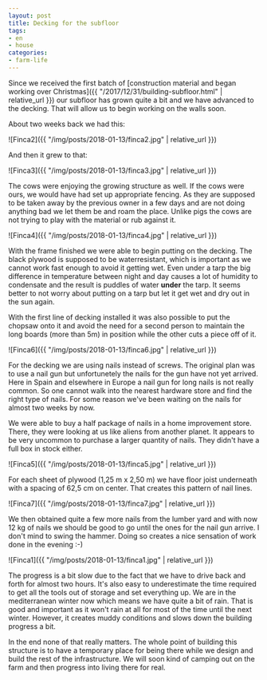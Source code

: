```yaml
---
layout: post
title: Decking for the subfloor
tags:
- en
- house
categories:
- farm-life
---
```

Since we received the first batch of [construction material and began working over Christmas]({{ "/2017/12/31/building-subfloor.html" | relative_url }}) our subfloor has grown quite a bit and we have advanced to the decking. That will allow us to begin working on the walls soon.

About two weeks back we had this:

![Finca2]({{ "/img/posts/2018-01-13/finca2.jpg" | relative_url }})

And then it grew to that:

![Finca3]({{ "/img/posts/2018-01-13/finca3.jpg" | relative_url }})

The cows were enjoying the growing structure as well. If the cows were ours, we would have had set up appropriate fencing. As they are supposed to be taken away by the previous owner in a few days and are not doing anything bad we let them be and roam the place. Unlike pigs the cows are not trying to play with the material or rub against it.

![Finca4]({{ "/img/posts/2018-01-13/finca4.jpg" | relative_url }})

With the frame finished we were able to begin putting on the decking. The black plywood is supposed to be waterresistant, which is important as we cannot work fast enough to avoid it getting wet. Even under a tarp the big difference in temperature between night and day causes a lot of humidity to condensate and the result is puddles of water **under** the tarp. It seems better to not worry about putting on a tarp but let it get wet and dry out in the sun again.

With the first line of decking installed it was also possible to put the chopsaw onto it and avoid the need for a second person to maintain the long boards (more than 5m) in position while the other cuts a piece off of it.

![Finca6]({{ "/img/posts/2018-01-13/finca6.jpg" | relative_url }})

For the decking we are using nails instead of screws. The original plan was to use a nail gun but unfortunetely the nails for the gun have not yet arrived. Here in Spain and elsewhere in Europe a nail gun for long nails is not really common. So one cannot walk into the nearest hardware store and find the right type of nails. For some reason we've been waiting on the nails for almost two weeks by now.

We were able to buy a half package of nails in a home improvement store. There, they were looking at us like aliens from another planet. It appears to be very uncommon to purchase a larger quantity of nails. They didn't have a full box in stock either.

![Finca5]({{ "/img/posts/2018-01-13/finca5.jpg" | relative_url }})

For each sheet of plywood (1,25 m x 2,50 m) we have floor joist underneath with a spacing of 62,5 cm on center. That creates this pattern of nail lines.

![Finca7]({{ "/img/posts/2018-01-13/finca7.jpg" | relative_url }})

We then obtained quite a few more nails from the lumber yard and with now 12 kg of nails we should be good to go until the ones for the nail gun arrive. I don't mind to swing the hammer. Doing so creates a nice sensation of work done in the evening :-)

![Finca1]({{ "/img/posts/2018-01-13/finca1.jpg" | relative_url }})

The progress is a bit slow due to the fact that we have to drive back and forth for almost two hours. It's also easy to underestimate the time required to get all the tools out of storage and set everything up. We are in the mediterranean winter now which means we have quite a bit of rain. That is good and important as it won't rain at all for most of the time until the next winter. However, it creates muddy conditions and slows down the building progress a bit.

In the end none of that really matters. The whole point of building this structure is to have a temporary place for being there while we design and build the rest of the infrastructure. We will soon kind of camping out on the farm and then progress into living there for real.
